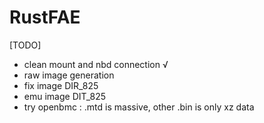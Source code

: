 # RustFAE

[TODO]
- clean mount and nbd connection  √
- raw image generation
- fix image DIR_825
- emu image DIT_825
- try openbmc : .mtd is massive, other .bin is only xz data